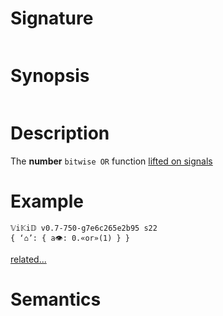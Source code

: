 # Signature
```vikid-signature
```

# Synopsis
```vikid-synopsis
```

# Description
The __number__ `bitwise OR` function [lifted on signals](/refman/concepts/pure_functions)

# Example
```vikid-script
𝕍i𝕂i𝔻 v0.7-750-g7e6c265e2b95 s22
{ ‘⌂’: { a👁: 0.«or»(1) } }
```


[related...](https://en.wikipedia.org/wiki/Bitwise_operation#OR)

# Semantics